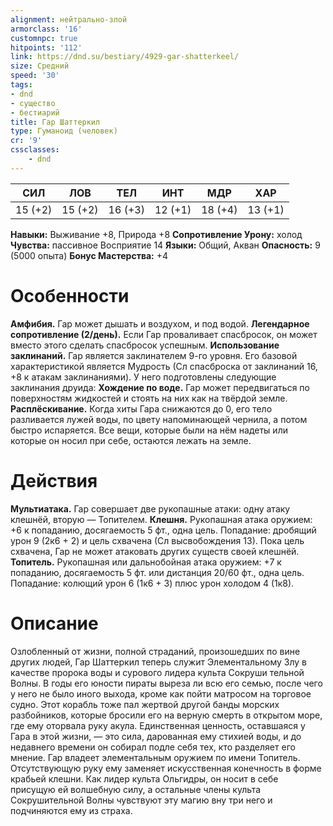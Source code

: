 ```yaml
---
alignment: нейтрально-злой
armorclass: '16'
customnpc: true
hitpoints: '112'
link: https://dnd.su/bestiary/4929-gar-shatterkeel/
size: Средний
speed: '30'
tags:
- dnd
- существо
- бестиарий
title: Гар Шаттеркил
type: Гуманоид (человек)
cr: '9'
cssclasses:
    - dnd
---
```



| СИЛ | ЛОВ | ТЕЛ | ИНТ | МДР | ХАР |
|---|---|---|---|---|---|
| 15 (+2) | 15 (+2) | 16 (+3) | 12 (+1) | 18 (+4) | 13 (+1) |
**Навыки:** Выживание +8, Природа +8
**Сопротивление Урону:** холод
**Чувства:** пассивное Восприятие 14
**Языки:** Общий, Акван
**Опасность:** 9 (5000 опыта)
**Бонус Мастерства:** +4


# Особенности
**Амфибия.** Гар может дышать и воздухом, и под водой.
**Легендарное сопротивление (2/день).** Если Гар проваливает спасбросок, он может вместо этого сделать спасбросок успешным.
**Использование заклинаний.** Гар является заклинателем 9-го уровня. Его базовой характеристикой является Мудрость (Сл спасброска от заклинаний 16, +8 к атакам заклинаниями). У него подготовлены следующие заклинания друида:
**Хождение по воде.** Гар может передвигаться по поверхностям жидкостей и стоять на них как на твёрдой земле.
**Расплёскивание.** Когда хиты Гара снижаются до 0, его тело разливается лужей воды, по цвету напоминающей чернила, а потом быстро испаряется. Все вещи, которые были на нём надеты или которые он носил при себе, остаются лежать на земле.


# Действия
**Мультиатака.** Гар совершает две рукопашные атаки: одну атаку клешнёй, вторую — Топителем.
**Клешня.** Рукопашная атака оружием: +6 к попаданию, досягаемость 5 фт., одна цель. Попадание: дробящий урон 9 (2к6 + 2) и цель схвачена (Сл высвобождения 13). Пока цель схвачена, Гар не может атаковать других существ своей клешнёй.
**Топитель.** Рукопашная или дальнобойная атака оружием: +7 к попаданию, досягаемость 5 фт. или дистанция 20/60 фт., одна цель. Попадание: колющий урон 6 (1к6 + 3) плюс урон холодом 4 (1к8).


# Описание
Озлобленный от жизни, полной страданий, прои­зошедших по вине других людей, Гар Шаттеркил теперь служит Элементальному Злу в качестве пророка воды и сурового лидера культа Сокруши­ тельной Волны. В годы его юности пираты выреза­ ли всю его семью, после чего у него не было иного выхода, кроме как пойти матросом на торговое судно. Этот корабль тоже пал жертвой другой бан­ды морских разбойников, которые бросили его на верную смерть в открытом море, где ему оторвала руку акула. Единственная ценность, оставшаяся у Гара в этой жизни, — это сила, дарованная ему стихией воды, и до недавнего времени он собирал подле себя тех, кто разделяет его мнение. Гар владеет элементальным оружием по имени Топитель. Отсутствующую руку ему заменяет ис­кусственная конечность в форме крабьей клешни. Как лидер культа Ольгидры, он носит в себе присущую ей волшебную силу, а остальные члены культа Сокрушительной Волны чувствуют эту магию вну­ три него и подчиняются ему из страха.